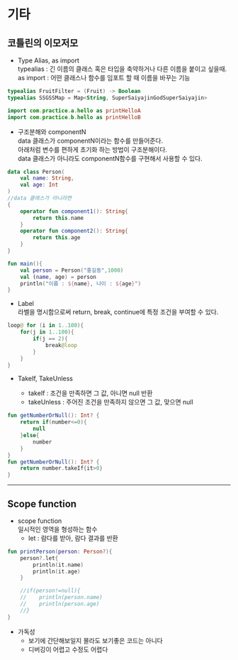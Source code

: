# 기타

## 코틀린의 이모저모
- Type Alias, as import  
typealias : 긴 이름의 클래스 혹은 타입을 축약하거나 다른 이름을 붙이고 싶을때.  
as import : 어떤 클래스나 함수를 임포트 할 때 이름을 바꾸는 기능
```kotlin
typealias FruitFilter = (Fruit) -> Boolean
typealias SSGSSMap = Map<String, SuperSaiyajinGodSuperSaiyajin>

import com.practice.a.hello as printHelloA
import com.practice.b.hello as printHelloB


```

- 구조분해와 componentN   
data 클래스가 componentN이라는 함수를 만들어준다.  
아래처럼 변수를 편하게 초기화 하는 방법이 구조분해이다.  
data 클래스가 아니라도 componentN함수를 구현해서 사용할 수 있다.  

```kotlin
data class Person(
    val name: String,
    val age: Int
)
//data 클래스가 아니라면
{
    operator fun component1(): String{
        return this.name
    }
    operator fun component2(): String{
        return this.age
    }
}

fun main(){
    val person = Person("홍길동",1000)
    val (name, age) = person
    println("이름 : ${name}, 나이 : ${age}")
}
```
- Label  
라벨을 명시함으로써 return, break, continue에 특정 조건을 부여할 수 있다.  
```kotlin
loop@ for (i in 1..100){
    for(j in 1..100){
        if(j == 2){
            break@loop
        }
    }
}
```

- TakeIf, TakeUnless  

    - takeIf : 조건을 만족하면 그 값, 아니면 null 반환
    - takeUnless : 주어진 조건을 만족하지 않으면 그 값, 맞으면 null

```kotlin
fun getNumberOrNull(): Int? {
    return if(number<=0){
        null
    }else{
        number
    }
}   
fun getNumberOrNull(): Int? {
    return number.takeIf{it>0}
}  
```

---

## Scope function

- scope function  
일시적인 영역을 형성하는 함수  
    - let : 람다를 받아, 람다 결과를 반환
```kotlin
fun printPerson(person: Person?){
    person?.let{
        println(it.name)
        println(it.age)
    }

    //if(person!=null){
    //    println(person.name)
    //    println(person.age)
    //}
}
```

- 가독성  
    - 보기에 간단해보일지 몰라도 보기좋은 코드는 아니다
    - 디버깅이 어렵고 수정도 어렵다